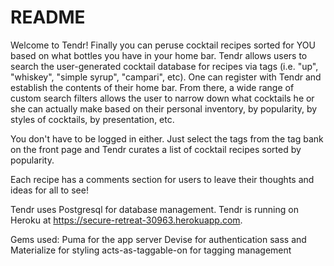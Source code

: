 # README

Welcome to Tendr!  Finally you can peruse cocktail recipes sorted for YOU based on what bottles you have in your home bar.  Tendr allows users to search the user-generated cocktail database for recipes via tags (i.e. "up", "whiskey", "simple syrup", "campari", etc).  One can register with Tendr and establish the contents of their home bar.  From there, a wide range of custom search filters allows the user to narrow down what cocktails he or she can actually make based on their personal inventory, by popularity, by styles of cocktails, by presentation, etc.  

You don't have to be logged in either.  Just select the tags from the tag bank on the front page and Tendr curates a list of cocktail recipes sorted by popularity.  

Each recipe has a comments section for users to leave their thoughts and ideas for all to see!

Tendr uses Postgresql for database management.  Tendr is running on Heroku at https://secure-retreat-30963.herokuapp.com.

Gems used: 
  Puma for the app server
  Devise for authentication
  sass and Materialize for styling
  acts-as-taggable-on for tagging management

